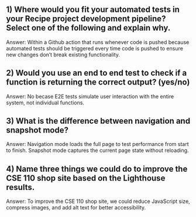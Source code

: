 ## 1) Where would you fit your automated tests in your Recipe project development pipeline? Select one of the following and explain why.
Answer: Within a Github action that runs whenever code is pushed because automated tests should be triggered every time code is pushed to ensure new changes don’t break existing functionality.
## 2) Would you use an end to end test to check if a function is returning the correct output? (yes/no)
Answer: No becase E2E tests simulate user interaction with the entire system, not individual functions.
## 3) What is the difference between navigation and snapshot mode?
Answer: Navigation mode loads the full page to test performance from start to finish. Snapshot mode captures the current page state without reloading.
## 4) Name three things we could do to improve the CSE 110 shop site based on the Lighthouse results.
Answer: To improve the CSE 110 shop site, we could reduce JavaScript size, compress images, and add alt text for better accessibility.





